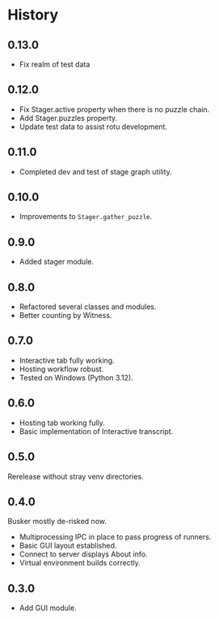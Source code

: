 History
=======

0.13.0
------

* Fix realm of test data

0.12.0
------

* Fix Stager.active property when there is no puzzle chain.
* Add Stager.puzzles property.
* Update test data to assist rotu development.

0.11.0
------

* Completed dev and test of stage graph utility.

0.10.0
------

* Improvements to `Stager.gather_puzzle`.

0.9.0
-----

* Added stager module.

0.8.0
-----

* Refactored several classes and modules.
* Better counting by Witness.

0.7.0
-----

* Interactive tab fully working.
* Hosting workflow robust.
* Tested on Windows (Python 3.12).

0.6.0
-----

+ Hosting tab working fully.
+ Basic implementation of Interactive transcript.

0.5.0
-----

Rerelease without stray venv directories.

0.4.0
-----

Busker mostly de-risked now.

+ Multiprocessing IPC in place to pass progress of runners.
+ Basic GUI layout established.
+ Connect to server displays About info.
+ Virtual environment builds correctly.

0.3.0
-----

+ Add GUI module.
